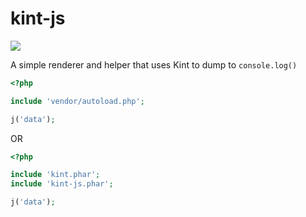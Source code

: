 # kint-js

![](https://travis-ci.org/kint-php/kint-js.svg?branch=master)

A simple renderer and helper that uses Kint to dump to `console.log()`

```php
<?php

include 'vendor/autoload.php';

j('data');
```

OR

```php
<?php

include 'kint.phar';
include 'kint-js.phar';

j('data');
```
